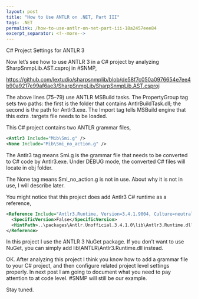 ```yaml
---
layout: post
title: "How to Use ANTLR on .NET, Part III"
tags: .NET
permalink: /how-to-use-antlr-on-net-part-iii-18a2457eee84
excerpt_separator: <!--more-->
---
```

C# Project Settings for ANTLR 3
<!--more-->

Now let’s see how to use ANTLR 3 in a C# project by analyzing SharpSnmpLib.AST.csproj in #SNMP,

https://github.com/lextudio/sharpsnmplib/blob/de58f7c050a0976654e7ee4b90a9217e99af6ae3/SharpSnmpLib/SharpSnmpLib.AST.csproj

The above lines (75–79) use ANTLR MSBuild tasks. The PropertyGroup tag sets two paths: the first is the folder that contains AntlrBuildTask.dll; the second is the path for Antlr3.exe. The Import tag tells MSBuild engine that this extra .targets file needs to be loaded.

This C# project contains two ANTLR grammar files,

``` xml
<Antlr3 Include="Mib\Smi.g" />
<None Include="Mib\Smi_no_action.g" />
```

The Antlr3 tag means Smi.g is the grammar file that needs to be converted to C# code by Antlr3.exe. Under DEBUG mode, the converted C# files will locate in obj folder.

The None tag means Smi_no_action.g is not in use. About why it is not in use, I will describe later.

You might notice that this project does add Antlr3 C# runtime as a reference,

``` xml
<Reference Include="Antlr3.Runtime, Version=3.4.1.9004, Culture=neutral, PublicKeyToken=eb42632606e9261f, processorArchitecture=MSIL">
  <SpecificVersion>False</SpecificVersion>
  <HintPath>..\packages\Antlr.Unofficial.3.4.1.0\lib\Antlr3.Runtime.dll</HintPath>
</Reference>
```

In this project I use the ANTLR 3 NuGet package. If you don’t want to use NuGet, you can simply add lib\ANTLR\Antlr3.Runtime.dll instead.

OK. After analyzing this project I think you know how to add a grammar file to your C# project, and then configure related project level settings properly. In next post I am going to document what you need to pay attention to at code level. #SNMP will still be our example.

Stay tuned.
